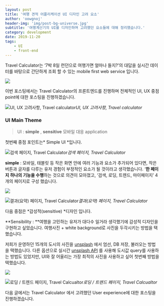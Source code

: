 ```yaml
---
layout: post
title: '여행 견적 어플리케이션 UI 디자인 고려 요소'
author: 'oowgnoj'
header-img: 'img/post-bg-universe.jpg'
subtitle: '여행계산기의 UI를 디자인하며 고려했던 요소들에 대해 정리했습니다.'
category: development
date: 2019-11-20
tags:
    - UI
    - front-end
---
```


Travel Calculator는 ‘7박 8일 런던으로 여행가면 얼마나 들지?’의 대답을 실시간 데이터를 바탕으로 간단하게 조회 할 수 있는 mobile first web service 입니다.

![](https://cdn-images-1.medium.com/max/2160/1*kp22YgJvVftN-EpRXfhU1A.gif)

이번 포스팅에서는 Travel Calculator의 프론트엔드를 진행하며 전체적인 UI, UX 중점 point에 대한 포스팅을 진행하겠습니다.

![UI, UX 고려사항, Travel calculator](https://cdn-images-1.medium.com/max/5228/1*XE3TnRoFTCXAP8waFDc-Pw.png)_UI, UX 고려사항, Travel calculator_

### UI Main Theme

> UI : **simple** , **sensitive** 모바일 대응 application

첫번째 중점 포인트는* Simple UI *입니다.

![검색 페이지, Travel Calculator](https://cdn-images-1.medium.com/max/2000/1*YvF8MZnt-9-bZ6Di5Gyc5g.png)_검색 페이지, Travel Calculator_

**simple** : 모바일, 태블릿 등 작은 화면 안에 여러 기능과 요소가 추가되어 있다면, 작은 버튼과 글자를 다루는 유저 경험이 부정적인 요소가 될 것이라고 생각했습니다. ‘**한 페이지 하나의 기능을 수행**하는 것으로 의견이 모아졌고, ‘검색, 로딩, 트렌드, 마이페이지’ 4개의 페이지로 구성 했습니다.

![](https://cdn-images-1.medium.com/max/2000/1*6-ojoR37JVpoq7rGwo4PLw.png)

![결과(요약) 페이지, Travel Calculator](https://cdn-images-1.medium.com/max/2000/1*rrf7FRUi_1Nm2pJg_NBlIg.png)_결과(요약) 페이지, Travel Calculator_

다음 중점은 *감성적(sensitive) *디자인 입니다.

**Sensibility : **여행을 고민하는 유저가 대다수 일거라 생각했기에 감성적 디자인을 구현하고 싶었습니다. 여행사진 + white background로 사진을 두각시키는 방법을 택했습니다.

저희가 운영하던 15개의 도시의 사진을 [unsplash](https://unsplash.com/) 에서 엄선, DB 저장, 불러오는 방법을 택했습니다. 다른 옵션으로 실시간 [unsplash API](https://unsplash.com/developers) 를 사용해 도시값 query를 사용하는 방법도 있었지만, UI와 잘 어울리는 가장 최적의 사진을 사용하고 싶어 첫번째 방법을 택했습니다.

![](https://cdn-images-1.medium.com/max/2000/1*SpDMiS4o2KTFZCqNTvXuhw.png)

![로딩 / 트렌드 페이지, Travel Calcualtor](https://cdn-images-1.medium.com/max/2744/1*MoZHilBe0MwjmCa_boni1w.png)_로딩 / 트렌드 페이지, Travel Calcualtor_

다음 글에서는 Travel Calculator 에서 고려했던 User experience에 대한 포스팅을 진행하겠습니다.
